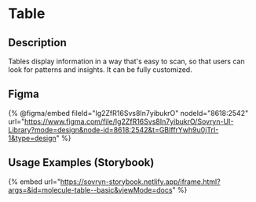 # Table

## Description

Tables display information in a way that's easy to scan, so that users can look for patterns and insights. It can be fully customized.

## Figma

{% @figma/embed fileId="Ig2ZfR16Svs8In7yibukrO" nodeId="8618:2542" url="https://www.figma.com/file/Ig2ZfR16Svs8In7yibukrO/Sovryn-UI-Library?mode=design&node-id=8618:2542&t=GBIffrYwh9u0jTrI-1&type=design" %}

## Usage Examples (Storybook)

{% embed url="https://sovryn-storybook.netlify.app/iframe.html?args=&id=molecule-table--basic&viewMode=docs" %}

